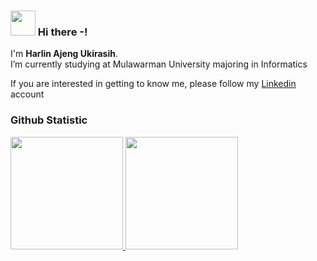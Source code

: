 ### <img height="40" src="https://raw.githubusercontent.com/innng/innng/master/assets/kyubey.gif"/> Hi there -!

I'm **Harlin Ajeng Ukirasih**.<br>
I’m currently studying at Mulawarman University majoring in Informatics
<!--
**S0q0u/S0q0u** is a ✨ _special_ ✨ repository because its `README.md` (this file) appears on your GitHub profile.

Here are some ideas to get you started:

- 🔭 I’m currently studying at Mulawarman University majoring in Informatics
- 🌱 I’m currently learning ...
- 👯 I’m looking to collaborate on ...
- 🤔 I’m looking for help with ...
- 💬 Ask me about ...
- 📫 How to reach me: ...
- 😄 Pronouns: ...
- ⚡ Fun fact: ...
-->
<!--Jika kamu tertarik untuk berkenalan denganku, silakan ikuti akun [Linkedin](https://www.linkedin.com/in/harlin-ajeng-ukirasih/)ku ya.-->
If you are interested in getting to know me, please follow my [Linkedin](https://www.linkedin.com/in/harlin-ajeng-ukirasih/) account
 
### Github Statistic
<p align="left">
<a href="https://github.com/S0q0u">
  <img height="180em" src="https://github-readme-stats-eight-theta.vercel.app/api?username=S0q0u&show_icons=true&theme=radical&include_all_commits=true&count_private=true"/>
  <img height="180em" src="https://github-readme-stats-eight-theta.vercel.app/api/top-langs/?username=S0q0u&layout=compact&layout=compact&theme=radical"/>
</a>
</p>
